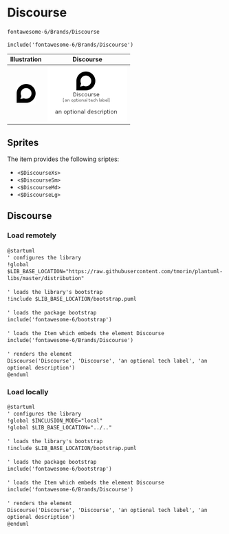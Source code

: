 # Discourse


```text
fontawesome-6/Brands/Discourse
```

```text
include('fontawesome-6/Brands/Discourse')
```



| Illustration | Discourse |
| :---: | :---: |
| ![illustration for Illustration](../../fontawesome-6/Brands/Discourse.png) | ![illustration for Discourse](../../fontawesome-6/Brands/Discourse.Local.png) |



## Sprites
The item provides the following sriptes:

- `<$DiscourseXs>`
- `<$DiscourseSm>`
- `<$DiscourseMd>`
- `<$DiscourseLg>`





## Discourse

### Load remotely
```plantuml
@startuml
' configures the library
!global $LIB_BASE_LOCATION="https://raw.githubusercontent.com/tmorin/plantuml-libs/master/distribution"

' loads the library's bootstrap
!include $LIB_BASE_LOCATION/bootstrap.puml

' loads the package bootstrap
include('fontawesome-6/bootstrap')

' loads the Item which embeds the element Discourse
include('fontawesome-6/Brands/Discourse')

' renders the element
Discourse('Discourse', 'Discourse', 'an optional tech label', 'an optional description')
@enduml
```

### Load locally
```plantuml
@startuml
' configures the library
!global $INCLUSION_MODE="local"
!global $LIB_BASE_LOCATION="../.."

' loads the library's bootstrap
!include $LIB_BASE_LOCATION/bootstrap.puml

' loads the package bootstrap
include('fontawesome-6/bootstrap')

' loads the Item which embeds the element Discourse
include('fontawesome-6/Brands/Discourse')

' renders the element
Discourse('Discourse', 'Discourse', 'an optional tech label', 'an optional description')
@enduml
```

